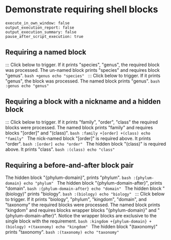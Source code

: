 # Demonstrate requiring shell blocks
```opts :(document_options)
execute_in_own_window: false
output_execution_report: false
output_execution_summary: false
pause_after_script_execution: true
```

## Requiring a named block
::: Click below to trigger. If it prints "species", "genus", the required block was processed.
The un-named block prints "species" and requires block "genus".
    ```bash +genus
    echo "species"
    ```
::: Click below to trigger. If it prints "genus", the block was processed.
The named block prints "genus".
    ```bash :genus
    echo "genus"
    ```

## Requiring a block with a nickname and a hidden block
::: Click below to trigger. If it prints "family", "order", "class" the required blocks were processed.
The named block prints "family" and requires blocks "[order]" and "(class)".
    ```bash :family +[order] +(class)
    echo "family"
    ```
The nick-named block "[order]" is required above. It prints "order".
    ```bash :[order]
    echo "order"
    ```
The hidden block "(class)" is required above. It prints "class".
    ```bash :(class)
    echo "class"
    ```

## Requiring a before-and-after block pair
The hidden block "{phylum-domain}", prints "phylum".
    ```bash :{phylum-domain}
    echo "phylum"
    ```
The hidden block "{phylum-domain-after}", prints "domain".
    ```bash :{phylum-domain-after}
    echo "domain"
    ```
The hidden block "(biology)" prints "biology".
    ```bash :(biology)
    echo "biology"
    ```
::: Click below to trigger. If it prints "biology", "phylum", "kingdom", "domain", and "taxonomy" the required blocks were processed.
The named block prints "kingdom" and requires blocks wrapper blocks "{phylum-domain}" and "{phylum-domain-after}".
Notice the wrapper blocks are exclusive to the single block with the requirement.
    ```bash :kingdom +{phylum-domain} +(biology) +(taxonomy)
    echo "kingdom"
    ```
The hidden block "(taxonomy)" prints "taxonomy".
    ```bash :(taxonomy)
    echo "taxonomy"
    ```
